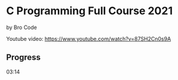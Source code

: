 # C Programming Full Course 2021
by Bro Code

Youtube video: https://www.youtube.com/watch?v=87SH2Cn0s9A

## Progress
03:14
